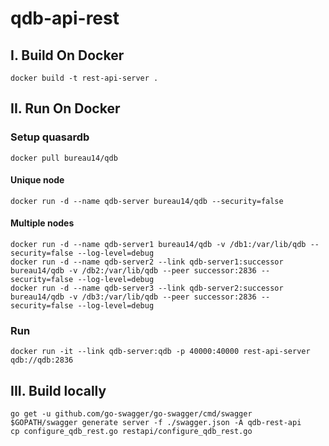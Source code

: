 # qdb-api-rest

## I. Build On Docker
```
docker build -t rest-api-server .
```

## II. Run On Docker
### Setup quasardb
```
docker pull bureau14/qdb
```

#### Unique node
```
docker run -d --name qdb-server bureau14/qdb --security=false
```

#### Multiple nodes
```
docker run -d --name qdb-server1 bureau14/qdb -v /db1:/var/lib/qdb --security=false --log-level=debug
docker run -d --name qdb-server2 --link qdb-server1:successor bureau14/qdb -v /db2:/var/lib/qdb --peer successor:2836 --security=false --log-level=debug
docker run -d --name qdb-server3 --link qdb-server2:successor bureau14/qdb -v /db3:/var/lib/qdb --peer successor:2836 --security=false --log-level=debug
```

### Run
```
docker run -it --link qdb-server:qdb -p 40000:40000 rest-api-server qdb://qdb:2836
```

## III. Build locally
```
go get -u github.com/go-swagger/go-swagger/cmd/swagger
$GOPATH/swagger generate server -f ./swagger.json -A qdb-rest-api
cp configure_qdb_rest.go restapi/configure_qdb_rest.go
```
